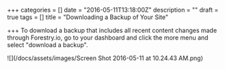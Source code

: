 +++
categories = []
date = "2016-05-11T13:18:00Z"
description = ""
draft = true
tags = []
title = "Downloading a Backup of Your Site"

+++
To download a backup that includes all recent content changes made through Forestry.io, go to your dashboard and click the more menu and select "download a backup".

![](/docs/assets/images/Screen Shot 2016-05-11 at 10.24.43 AM.png)